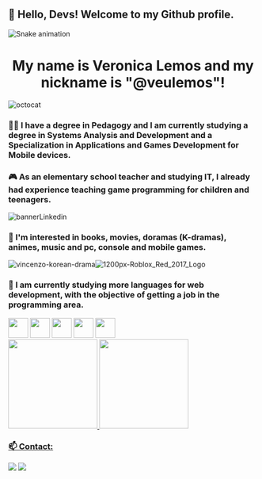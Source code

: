 ## 👋 Hello, Devs! Welcome to my Github profile.
![Snake animation](https://github.com/veulemos/veulemos/blob/output/github-contribution-grid-snake.svg)
<h1 align="center">  My name is Veronica Lemos and my nickname is "@veulemos"! </h1>


![octocat](https://user-images.githubusercontent.com/22840897/185729904-e883ee58-ea6d-4aa9-bb8d-dd3622f85f8b.png)


### 👩‍🏫 I have a degree in Pedagogy and I am currently studying a degree in Systems Analysis and Development and a Specialization in Applications and Games Development for Mobile devices.

### 🎮 As an elementary school teacher and studying IT, I already had experience teaching game programming for children and teenagers.
![bannerLinkedin](https://user-images.githubusercontent.com/22840897/185729445-a8db2463-caac-46b3-afdf-432d06ccbe52.png)

### 👀 I'm interested in books, movies, doramas (K-dramas), animes, music and pc, console and mobile games.
![vincenzo-korean-drama](https://user-images.githubusercontent.com/22840897/185729487-8194d231-865d-4981-9e53-32f2888ba14e.gif)![1200px-Roblox_Red_2017_Logo](https://user-images.githubusercontent.com/22840897/185729560-b5ee4e8f-9bd6-4426-a001-f1f58b56d912.png)
### 🌱 I am currently studying more languages for web development, with the objective of getting a job in the programming area.

<img src="https://cdn.jsdelivr.net/gh/devicons/devicon/icons/html5/html5-original.svg" width="40" height="40"/>
<img src="https://cdn.jsdelivr.net/gh/devicons/devicon/icons/javascript/javascript-plain.svg" width="40" height="40"/>
<img src="https://cdn.jsdelivr.net/gh/devicons/devicon/icons/css3/css3-original.svg" width="40" height="40"/>
<img src="https://cdn.jsdelivr.net/gh/devicons/devicon/icons/nodejs/nodejs-original.svg" width="40" height="40"/>
<img src="https://cdn.jsdelivr.net/gh/devicons/devicon/icons/react/react-original.svg" width="40" height="40"/>

<div>
<a href="https://github.com/veulemos">
<img height="180em" src="https://github-readme-stats.vercel.app/api/top-langs/?username=veulemos&layout=compact&langs_count=7&theme=dracula"/>
<img height="180em" src="https://github-readme-stats.vercel.app/api?username=veulemos&show_icons=true&theme=dracula&include_all_commits=true&count_private=true"/>
</div>
 
### 📫 Contact:
<div>
<a href = "mailto:veronicalemos.developer@gmail.com"><img src="https://img.shields.io/badge/Gmail-D14836?style=for-the-badge&logo=gmail&logoColor=white" target="_blank"></a>
<a href="https://www.linkedin.com/in/veronica-lemos" target="_blank"><img src="https://img.shields.io/badge/-LinkedIn-%230077B5?style=for-the-badge&logo=linkedin&logoColor=white" target="_blank"></a>   
</div>



<!---

veulemos/veulemos is a ✨ special ✨ repository because its `README.md` (this file) appears on your GitHub profile.
You can click the Preview link to take a look at your changes.
--->

